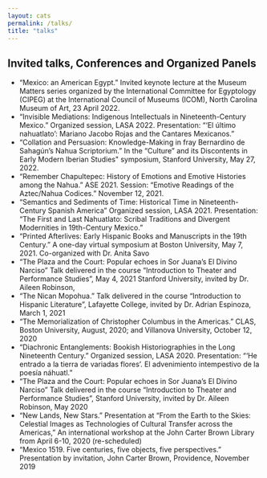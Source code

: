 ```yaml
---
layout: cats
permalink: /talks/
title: "talks"
---
```


## Invited talks, Conferences and Organized Panels

- “Mexico: an American Egypt.” Invited keynote lecture at the Museum Matters series organized by the International Committee for Egyptology (CIPEG) at  the International Council of Museums (ICOM), North Carolina Museum of Art, 23 April 2022.
- “Invisible Mediations: Indigenous Intellectuals in Nineteenth-Century Mexico.” Organized session, LASA 2022. Presentation: “‘El último nahuatlato’: Mariano Jacobo Rojas and the Cantares Mexicanos.”
- “Collation and Persuasion: Knowledge-Making in fray Bernardino de Sahagún’s Nahua Scriptorium.” In the “Culture” and its Discontents in Early Modern Iberian Studies" symposium, Stanford University, May 27, 2022.
- “Remember Chapultepec: History of Emotions and Emotive Histories among the Nahua.” ASE 2021. Session: “Emotive Readings of the Aztec/Nahua Codices.” November 12, 2021.
- “Semantics and Sediments of Time: Historical Time in Nineteenth-Century Spanish America” Organized session, LASA 2021. Presentation: “The First and Last Nahuatlato: Scribal Traditions and Divergent Modernities in 19th-Century Mexico.”
- “Printed Afterlives: Early Hispanic Books and Manuscripts in the 19th Century.” A one-day virtual symposium at Boston University, May 7, 2021. Co-organized with Dr. Anita Savo
- “The Plaza and the Court: Popular echoes in Sor Juana’s El Divino Narciso” Talk delivered in the course “Introduction to Theater and Performance Studies”, May 4, 2021 Stanford University, invited by Dr. Aileen Robinson,
- “The Nican Mopohua.” Talk delivered in the course “Introduction to Hispanic Literature”, Lafayette College, invited by Dr. Adrian Espinoza, March 1, 2021
- “The Memorialization of Christopher Columbus in the Americas.” CLAS, Boston University, August, 2020; and Villanova University, October 12, 2020
- “Diachronic Entanglements: Bookish Historiographies in the Long Nineteenth Century.” Organized session, LASA 2020. Presentation: “‘He entrado a la tierra de variadas flores’. El advenimiento intempestivo de la poesía náhuatl.”
- “The Plaza and the Court: Popular echoes in Sor Juana’s El Divino Narciso” Talk delivered in the course “Introduction to Theater and Performance Studies”, Stanford University, invited by Dr. Aileen Robinson, May 2020
- “New Lands, New Stars.” Presentation at “From the Earth to the Skies: Celestial Images as Technologies of Cultural Transfer across the Americas,” An international workshop at the John Carter Brown Library from April 6-10, 2020 (re-scheduled)
- “Mexico 1519. Five centuries, five objects, five perspectives.” Presentation by invitation, John Carter Brown, Providence, November 2019
